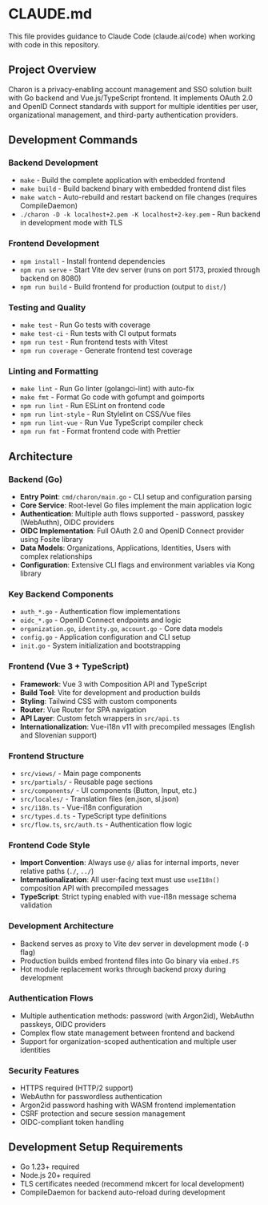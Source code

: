 # CLAUDE.md

This file provides guidance to Claude Code (claude.ai/code) when working with code in this repository.

## Project Overview

Charon is a privacy-enabling account management and SSO solution built with Go backend and Vue.js/TypeScript frontend. It implements OAuth 2.0 and OpenID Connect standards with support for multiple identities per user, organizational management, and third-party authentication providers.

## Development Commands

### Backend Development
- `make` - Build the complete application with embedded frontend
- `make build` - Build backend binary with embedded frontend dist files
- `make watch` - Auto-rebuild and restart backend on file changes (requires CompileDaemon)
- `./charon -D -k localhost+2.pem -K localhost+2-key.pem` - Run backend in development mode with TLS

### Frontend Development
- `npm install` - Install frontend dependencies
- `npm run serve` - Start Vite dev server (runs on port 5173, proxied through backend on 8080)
- `npm run build` - Build frontend for production (output to `dist/`)

### Testing and Quality
- `make test` - Run Go tests with coverage
- `make test-ci` - Run tests with CI output formats
- `npm run test` - Run frontend tests with Vitest
- `npm run coverage` - Generate frontend test coverage

### Linting and Formatting
- `make lint` - Run Go linter (golangci-lint) with auto-fix
- `make fmt` - Format Go code with gofumpt and goimports
- `npm run lint` - Run ESLint on frontend code
- `npm run lint-style` - Run Stylelint on CSS/Vue files
- `npm run lint-vue` - Run Vue TypeScript compiler check
- `npm run fmt` - Format frontend code with Prettier

## Architecture

### Backend (Go)
- **Entry Point**: `cmd/charon/main.go` - CLI setup and configuration parsing
- **Core Service**: Root-level Go files implement the main application logic
- **Authentication**: Multiple auth flows supported - password, passkey (WebAuthn), OIDC providers
- **OIDC Implementation**: Full OAuth 2.0 and OpenID Connect provider using Fosite library
- **Data Models**: Organizations, Applications, Identities, Users with complex relationships
- **Configuration**: Extensive CLI flags and environment variables via Kong library

### Key Backend Components
- `auth_*.go` - Authentication flow implementations
- `oidc_*.go` - OpenID Connect endpoints and logic  
- `organization.go`, `identity.go`, `account.go` - Core data models
- `config.go` - Application configuration and CLI setup
- `init.go` - System initialization and bootstrapping

### Frontend (Vue 3 + TypeScript)
- **Framework**: Vue 3 with Composition API and TypeScript
- **Build Tool**: Vite for development and production builds
- **Styling**: Tailwind CSS with custom components
- **Router**: Vue Router for SPA navigation
- **API Layer**: Custom fetch wrappers in `src/api.ts`
- **Internationalization**: Vue-i18n v11 with precompiled messages (English and Slovenian support)

### Frontend Structure
- `src/views/` - Main page components
- `src/partials/` - Reusable page sections  
- `src/components/` - UI components (Button, Input, etc.)
- `src/locales/` - Translation files (en.json, sl.json)
- `src/i18n.ts` - Vue-i18n configuration
- `src/types.d.ts` - TypeScript type definitions
- `src/flow.ts`, `src/auth.ts` - Authentication flow logic

### Frontend Code Style
- **Import Convention**: Always use `@/` alias for internal imports, never relative paths (`./`, `../`)
- **Internationalization**: All user-facing text must use `useI18n()` composition API with precompiled messages
- **TypeScript**: Strict typing enabled with vue-i18n message schema validation

### Development Architecture
- Backend serves as proxy to Vite dev server in development mode (`-D` flag)
- Production builds embed frontend files into Go binary via `embed.FS`
- Hot module replacement works through backend proxy during development

### Authentication Flows
- Multiple authentication methods: password (with Argon2id), WebAuthn passkeys, OIDC providers
- Complex flow state management between frontend and backend
- Support for organization-scoped authentication and multiple user identities

### Security Features
- HTTPS required (HTTP/2 support)
- WebAuthn for passwordless authentication
- Argon2id password hashing with WASM frontend implementation
- CSRF protection and secure session management
- OIDC-compliant token handling

## Development Setup Requirements
- Go 1.23+ required
- Node.js 20+ required  
- TLS certificates needed (recommend mkcert for local development)
- CompileDaemon for backend auto-reload during development